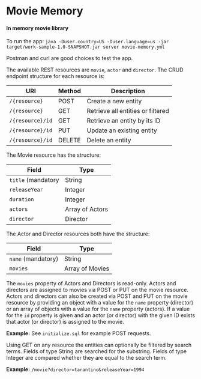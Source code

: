 # Movie Memory
#### In memory movie library
To run the app: `java -Duser.country=US -Duser.language=us -jar target/work-sample-1.0-SNAPSHOT.jar server movie-memory.yml`

Postman and curl are good choices to test the app. 

The available REST resources are `movie`, `actor` and `director`. The CRUD endpoint structure for each resource is:

URI | Method | Description
--- | --- | ---
`/{resource}` | POST | Create a new entity
`/{resource}` | GET | Retrieve all entities or filtered
`/{resource}/id` | GET | Retrieve an entity by its ID
`/{resource}/id` | PUT | Update an existing entity
`/{resource}/id` | DELETE | Delete an entity

The Movie resource has the structure:

Field | Type
--- | ---
`title` (mandatory | String
`releaseYear` | Integer
`duration` | Integer
`actors` | Array of Actors
`director` | Director

The Actor and Director resources both have the structure:

Field | Type
--- | ---
`name` (mandatory) | String
`movies` | Array of Movies

The `movies` property of Actors and Directors is read-only. Actors and directors are assigned to movies via 
POST or PUT on the movie resource. Actors and directors can also be created via POST and PUT 
on the movie resource by providing an object with a value for the `name` property (director) or an array of objects with 
a value for the `name` property (actors). If a value for the `id` property is given and an actor (or director) with 
the given ID exists that actor (or director) is assigned to the movie.

**Example:** See `initialize.sql` for example POST requests. 

Using GET on any resource the entities can optionally be filtered by search terms. Fields of type String are searched
for the substring. Fields of type Integer are compared whether they are equal to the search term.

**Example:** `/movie?director=tarantino&releaseYear=1994`
